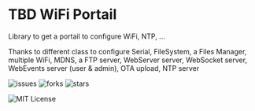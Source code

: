 # TBD WiFi Portail

Library to get a portail to configure WiFi, NTP, ...

Thanks to different class to configure Serial, FileSystem, a Files Manager, multiple WiFi, MDNS, a FTP server, WebServer server, WebSocket server, WebEvents server (user & admin), OTA upload, NTP server

[comment]: <> (<div align="center">)

[comment]: <> (    <div style="width: 100px;">)

[comment]: <> (![Logo]&#40;images/logo.svg&#41;)

[comment]: <> (    </div>)

[comment]: <> (</div>)

![issues](https://img.shields.io/github/issues/AntTBD/WiFi_Portail)
![forks](https://img.shields.io/github/forks/AntTBD/WiFi_Portail)
![stars](https://img.shields.io/github/stars/AntTBD/WiFi_Portail)

![MIT License](https://img.shields.io/github/license/AntTBD/WiFi_Portail)

[comment]: <> (![travis build]&#40;https://img.shields.io/travis/AntTBD/WiFi_Portail.svg?style=flat-square&#41;)

[comment]: <> (![codecov coverage]&#40;https://img.shields.io/codecov/c/github/AntTBD/WiFi_Portail.svg?style=flat-square&#41;)

[comment]: <> (![version]&#40;https://img.shields.io/npm/v/WiFi_Portail.svg?style=flat-square&#41;)

[comment]: <> (![downloads]&#40;https://img.shields.io/npm/dm/WiFi_Portail.svg?style=flat-square&#41;)

[comment]: <> (![GitHub release &#40;latest by date&#41;]&#40;https://img.shields.io/github/v/release/AntTBD/WiFi_Portail&#41;)

[comment]: <> (![GitHub package.json version]&#40;https://img.shields.io/github/package-json/v/AntTBD/WiFi_Portail&#41;)


[comment]: <> ([![Backers on Open Collective]&#40;https://opencollective.com/WiFI_Portail/backers/badge.svg&#41;]&#40;#backers&#41; )

[comment]: <> ([![Sponsors on Open Collective]&#40;https://opencollective.com/WiFI_Portail/sponsors/badge.svg&#41;]&#40;#sponsors&#41; )

[comment]: <> ([![Chat at https://gitter.im/esp-rfid/Lobby]&#40;https://badges.gitter.im/WiFI_Portail.svg&#41;]&#40;https://gitter.im/WiFI_Portail/Lobby&#41; )

[comment]: <> ([![Build Status]&#40;https://travis-ci.org/anttbd/WiFI_Portail.svg?branch=stable&#41;]&#40;https://travis-ci.org/anttbd/WiFI_Portail&#41; )

[comment]: <> ([![Codacy Badge]&#40;https://api.codacy.com/project/badge/Grade/d475052a09bd4865bc2654f524614cba&#41;]&#40;https://www.codacy.com/app/omersiar/WiFi_Portail?utm_source=github.com&amp;utm_medium=referral&amp;utm_content=AntTBD/WiFi_Portail&amp;utm_campaign=Badge_Grade&#41; )

[comment]: <> ([![BCH compliance]&#40;https://bettercodehub.com/edge/badge/anttbd/WiFI_Portail?branch=stable&#41;]&#40;https://bettercodehub.com/&#41; )

[comment]: <> ([![Bountysource]&#40;https://api.bountysource.com/badge/team?team_id=242217&#41;]&#40;https://salt.bountysource.com/checkout/amount?team=WiFI_Portail&#41;)


[comment]: <> (## Version)

[comment]: <> ([![Version]&#40;https://badge.fury.io/gh/tterb%2FHyde.svg&#41;]&#40;https://badge.fury.io/gh/tterb%2FHyde&#41;)

[comment]: <> ([![GitHub Release]&#40;https://img.shields.io/github/release/tterb/PlayMusic.svg?style=flat&#41;]&#40;&#41;  )


[comment]: <> (## Contributors)

[comment]: <> (This project exists thanks to all the people who contribute.)

[comment]: <> (<a href="https://github.com/AntTBD/WiFi_Portail/graphs/contributors"><img src="https://opencollective.com/WiFi_Portail/contributors.svg?width=890&button=false" /></a>)


